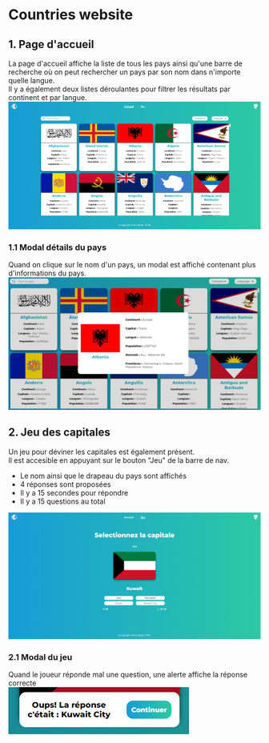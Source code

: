 # Countries website

## 1. Page d'accueil

La page d'accueil affiche la liste de tous les pays ainsi
qu'une barre de recherche où on peut rechercher un pays
par son nom dans n'importe quelle langue.  
Il y a également deux listes déroulantes pour filtrer les résultats
par continent et par langue.
![img_1.png](img/homePage.png)

### 1.1 Modal détails du pays

Quand on clique sur le nom d'un pays, un modal est affiché contenant
plus d'informations du pays.
![img.png](img/modalCountry.png)

## 2. Jeu des capitales

Un jeu pour déviner les capitales est également présent.  
Il est accesible en appuyant sur le bouton "Jeu" de la barre de nav.

- Le nom ainsi que le drapeau du pays sont affichés
- 4 réponses sont proposées
- Il y a 15 secondes pour répondre
- Il y a 15 questions au total

![img_2.png](img/gamePage.png)

### 2.1 Modal du jeu

Quand le joueur réponde mal une question, une alerte affiche la réponse correcte  
![img_2.png](img/alertGame.png)